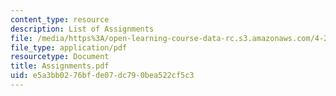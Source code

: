 ```yaml
---
content_type: resource
description: List of Assignments
file: /media/https%3A/open-learning-course-data-rc.s3.amazonaws.com/4-273-introduction-to-design-inquiry-fall-2001/e5a3bb0276bfde07dc790bea522cf5c3_Assignments.pdf
file_type: application/pdf
resourcetype: Document
title: Assignments.pdf
uid: e5a3bb02-76bf-de07-dc79-0bea522cf5c3
---
```

